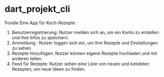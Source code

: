 # dart_projekt_cli
Foodie
Eine App für Koch-Rezepte.
1. Benutzerregistrierung: Nutzer melden sich an, um ein Konto zu erstellen und ihre Infos zu speichern.
2. Anmeldung : Nutzer loggen sich ein, um ihre Rezepte und Einstellungen zu sehen.
3. Rezepte hinzufügen: Nutzer können eigene Rezepte hochladen und mit anderen teilen.
4. Feed für Rezepte: Nutzer sehen eine Liste von neuen und beliebten Rezepten, um neue Ideen zu finden.





